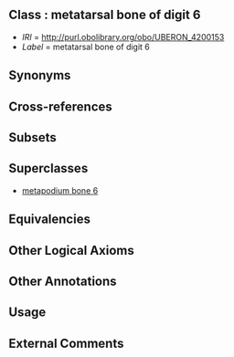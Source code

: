 
## Class : metatarsal bone of digit 6

 * *IRI* = http://purl.obolibrary.org/obo/UBERON_4200153
 * *Label* = metatarsal bone of digit 6

## Synonyms


## Cross-references


## Subsets


## Superclasses

 * [metapodium bone 6](../../UBERON/54/UBERON_4200154.md)

## Equivalencies


## Other Logical Axioms


## Other Annotations


## Usage


## External Comments

